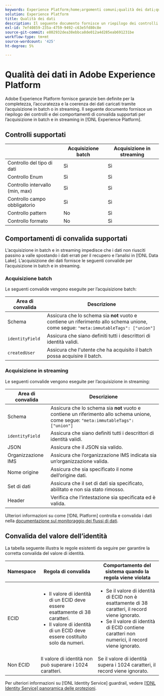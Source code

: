 ```yaml
---
keywords: Experience Platform;home;argomenti comuni;qualità dei dati;qualità;convalida supportata;convalida;convalida supportata;
solution: Experience Platform
title: Qualità dei dati
description: Il seguente documento fornisce un riepilogo dei controlli e dei comportamenti di convalida supportati per l’acquisizione in batch e in streaming in Adobe Experience Platform.
exl-id: 7ef40859-235a-4759-9492-c63e5fd80c8e
source-git-commit: e802932dea38ebbca8de012a4d285eab691231be
workflow-type: tm+mt
source-wordcount: '425'
ht-degree: 5%

---
```


# Qualità dei dati in Adobe Experience Platform

Adobe Experience Platform fornisce garanzie ben definite per la completezza, l’accuratezza e la coerenza dei dati caricati tramite l’acquisizione in batch o in streaming. Il seguente documento fornisce un riepilogo dei controlli e dei comportamenti di convalida supportati per l’acquisizione in batch e in streaming in [!DNL Experience Platform].

## Controlli supportati

|   | Acquisizione batch | Acquisizione in streaming |
| ------ | --------------- | ------------------- |
| Controllo del tipo di dati | Sì | Sì |
| Controllo Enum | Sì | Sì |
| Controllo intervallo (min, max) | Sì | Sì |
| Controllo campo obbligatorio | Sì | Sì |
| Controllo pattern | No | Sì |
| Controllo formato | No | Sì |

## Comportamenti di convalida supportati

L’acquisizione in batch e in streaming impedisce che i dati non riusciti passino a valle spostando i dati errati per il recupero e l’analisi in [!DNL Data Lake]. L’acquisizione dei dati fornisce le seguenti convalide per l’acquisizione in batch e in streaming.

### Acquisizione batch

Le seguenti convalide vengono eseguite per l’acquisizione batch:

| Area di convalida | Descrizione |
| --------------- | ----------- |
| Schema | Assicura che lo schema sia **not** vuoto e contiene un riferimento allo schema unione, come segue: `"meta:immutableTags": ["union"]` |
| `identityField` | Assicura che siano definiti tutti i descrittori di identità validi. |
| `createdUser` | Assicura che l&#39;utente che ha acquisito il batch possa acquisire il batch. |

### Acquisizione in streaming

Le seguenti convalide vengono eseguite per l’acquisizione in streaming:

| Area di convalida | Descrizione |
| --------------- | ----------- |
| Schema | Assicura che lo schema sia **not** vuoto e contiene un riferimento allo schema unione, come segue: `"meta:immutableTags": ["union"]` |
| `identityField` | Assicura che siano definiti tutti i descrittori di identità validi. |
| JSON | Assicura che il JSON sia valido. |
| Organizzazione IMS | Assicura che l’organizzazione IMS indicata sia un’organizzazione valida. |
| Nome origine | Assicura che sia specificato il nome dell’origine dati. |
| Set di dati | Assicura che il set di dati sia specificato, abilitato e non sia stato rimosso. |
| Header | Verifica che l’intestazione sia specificata ed è valida. |

Ulteriori informazioni su come [!DNL Platform] controlla e convalida i dati nella [documentazione sul monitoraggio dei flussi di dati](./monitor-data-ingestion.md).

## Convalida del valore dell’identità

La tabella seguente illustra le regole esistenti da seguire per garantire la corretta convalida del valore di identità.

| Namespace | Regola di convalida | Comportamento del sistema quando la regola viene violata |
| --- | --- | --- |
| ECID | <ul><li>Il valore di identità di un ECID deve essere esattamente di 38 caratteri.</li><li>Il valore di identità di un ECID deve essere costituito solo da numeri.</li></ul> | <ul><li>Se il valore di identità di ECID non è esattamente di 38 caratteri, il record viene ignorato.</li><li>Se il valore di identità di ECID contiene caratteri non numerici, il record viene ignorato.</li></ul> |
| Non ECID | Il valore di identità non può superare i 1024 caratteri. | Se il valore di identità supera i 1024 caratteri, il record viene ignorato. |

Per ulteriori informazioni su [!DNL Identity Service] guardrail, vedere [[!DNL Identity Service] panoramica delle protezioni](../../identity-service/guardrails.md).
